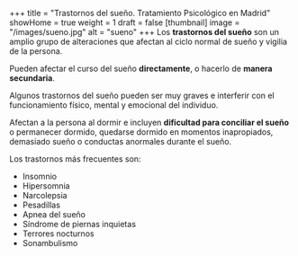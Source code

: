 +++
title = "Trastornos del sueño. Tratamiento Psicológico en Madrid"
showHome = true
weight = 1
draft = false
[thumbnail]
image = "/images/sueno.jpg"
alt = "sueno"
+++
Los **trastornos del sueño** son un amplio grupo de alteraciones que afectan al ciclo normal
de sueño y vigilia de la persona.

Pueden afectar el curso del sueño **directamente**, o hacerlo de **manera secundaria**.

Algunos trastornos del sueño pueden ser muy graves e interferir con el funcionamiento físico,
mental y emocional del individuo.

Afectan a la persona al dormir e incluyen **dificultad para conciliar el sueño** o permanecer
dormido, quedarse dormido en momentos inapropiados, demasiado sueño o conductas
anormales durante el sueño.

Los trastornos más frecuentes son:

- Insomnio
- Hipersomnia
- Narcolepsia
- Pesadillas
- Apnea del sueño
- Síndrome de piernas inquietas
- Terrores nocturnos
- Sonambulismo